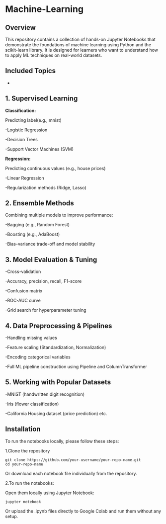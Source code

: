 # Machine-Learning
## Overview
This repository contains a collection of hands-on Jupyter Notebooks that demonstrate the foundations of machine learning using Python and the scikit-learn library. It is designed for learners who want to understand how to apply ML techniques on real-world datasets.

## Included Topics
-

**1. Supervised Learning**
-

**Classification:**

Predicting label(e.g., mnist)

-Logistic Regression

-Decision Trees

-Support Vector Machines (SVM)

**Regression:**

Predicting continuous values (e.g., house prices)

-Linear Regression

-Regularization methods (Ridge, Lasso)

**2. Ensemble Methods**
-
   
Combining multiple models to improve performance:

-Bagging (e.g., Random Forest)

-Boosting (e.g., AdaBoost)

-Bias-variance trade-off and model stability

**3. Model Evaluation & Tuning**
-

-Cross-validation

-Accuracy, precision, recall, F1-score

-Confusion matrix

-ROC-AUC curve

-Grid search for hyperparameter tuning

**4. Data Preprocessing & Pipelines**
-

-Handling missing values

-Feature scaling (Standardization, Normalization)

-Encoding categorical variables

-Full ML pipeline construction using Pipeline and ColumnTransformer

**5. Working with Popular Datasets**
-
   
-MNIST (handwritten digit recognition)

-Iris (flower classification)

-California Housing dataset (price prediction) etc.

**Installation**
-
To run the notebooks locally, please follow these steps:

1.Clone the repository

```
git clone https://github.com/your-username/your-repo-name.git
cd your-repo-name
```

Or download each notebook file individually from the repository.

2.To run the notebooks:

Open them locally using Jupyter Notebook:

```
jupyter notebook
```

Or upload the .ipynb files directly to Google Colab and run them without any setup.











